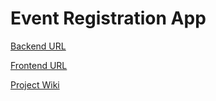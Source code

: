 # Event Registration App
 
[Backend URL](https://eventregistration-backend-st.herokuapp.com/)

[Frontend URL](https://eventregistration-frontend-st.herokuapp.com/)

[Project Wiki](https://github.com/seantan22/event-registration-app/wiki)
